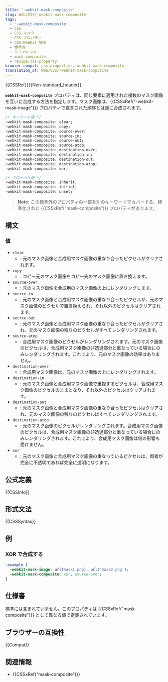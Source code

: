 ```yaml
---
title: '-webkit-mask-composite'
slug: Web/CSS/-webkit-mask-composite
tags:
  - '-webkit-mask-composite'
  - CSS
  - CSS マスク
  - CSS プロパティ
  - CSS:WebKit 拡張
  - 標準外
  - リファレンス
  - mask-composite
  - recipe:css-property
browser-compat: css.properties.-webkit-mask-composite
translation_of: Web/CSS/-webkit-mask-composite
---
```

{{CSSRef}}{{Non-standard_header}}

**`webkit-mask-composite`** プロパティは、同じ要素に適用された複数のマスク画像を互いに合成する方法を指定します。マスク画像は、{{CSSxRef("-webkit-mask-image")}} プロパティで宣言された順序とは逆に合成されます。

```css
/* キーワード値 */
-webkit-mask-composite: clear;
-webkit-mask-composite: copy;
-webkit-mask-composite: source-over;
-webkit-mask-composite: source-in;
-webkit-mask-composite: source-out;
-webkit-mask-composite: source-atop;
-webkit-mask-composite: destination-over;
-webkit-mask-composite: destination-in;
-webkit-mask-composite: destination-out;
-webkit-mask-composite: destination-atop;
-webkit-mask-composite: xor;

/* グローバル値 */
-webkit-mask-composite: inherit;
-webkit-mask-composite: initial;
-webkit-mask-composite: unset;
```

> **Note:** この標準外のプロパティの一部を別のキーワードでカバーする、標準化された {{CSSxRef("mask-composite")}} プロパティがあります。

## 構文

### 値

- `clear`
  - : 元のマスク画像と合成用マスク画像の重なり合ったピクセルがクリアされます。
- `copy`
  - : コピー元のマスク画像をコピー先のマスク画像に置き換えます。
- `source-over`
  - : 元のマスク画像を合成用のマスク画像の上にレンダリングします。
- `source-in`
  - : 元のマスク画像と合成用マスク画像の重なり合ったピクセルが、元のマスク画像のピクセルで置き換えられ、それ以外のピクセルはクリアされます。
- `source-out`
  - : 元のマスク画像と合成用マスク画像の重なり合ったピクセルがクリアされ、元のマスク画像の残りのピクセルがすべてレンダリングされます。
- `source-atop`
  - : 合成用マスク画像のピクセルがレンダリングされます。元のマスク画像のピクセルは、合成用マスク画像の非透過部分と重なっている場合にのみレンダリングされます。これにより、元のマスク画像の効果はありません。
- `destination-over`
  - : 合成用マスク画像は、元のマスク画像の上にレンダリングされます。
- `destination-in`
  - : 元のマスク画像と合成用マスク画像で重複するピクセルは、合成用マスク画像のピクセルのままとなり、それ以外のピクセルはクリアされます。
- `destination-out`
  - : 元のマスク画像と合成用マスク画像の重なり合ったピクセルはクリアされ、元のマスク画像の残りのピクセルはすべてレンダリングされます。
- `destination-atop`
  - : 元のマスク画像のピクセルがレンダリングされます。合成用マスク画像のピクセルは、合成用マスク画像の非透過部分と重なっている場合にのみレンダリングされます。これにより、合成用マスク画像は何の影響も受けません。
- `xor`
  - : 元のマスク画像と合成用マスク画像の重なっているピクセルは、両者が完全に不透明であれば完全に透明になります。

## 公式定義

{{CSSInfo}}

## 形式文法

{{CSSSyntax}}

## 例

### XOR で合成する

```css
.example {
  -webkit-mask-image: url(mask1.png), url('mask2.png');
  -webkit-mask-composite: xor, source-over;
}
```

## 仕様書

標準には含まれていません。このプロパティは {{CSSxRef("mask-composite")}} として異なる値で定義されています。

## ブラウザーの互換性

{{Compat}}

## 関連情報

- {{CSSxRef("mask-composite")}}

